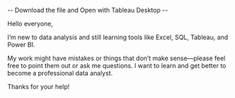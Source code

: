 -- Download the file and Open with Tableau Desktop --



Hello everyone,

I’m new to data analysis and still learning tools like Excel, SQL, Tableau, and Power BI.

My work might have mistakes or things that don’t make sense—please feel free to point them out or ask me questions. I want to learn and get better to become a professional data analyst.

Thanks for your help!
